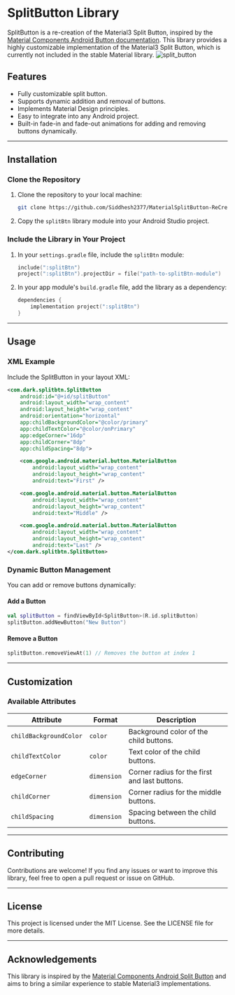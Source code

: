 # SplitButton Library

SplitButton is a re-creation of the Material3 Split Button, inspired by the [Material Components Android Button documentation](https://github.com/material-components/material-components-android/blob/master/docs/components/Button.md#split-button). This library provides a highly customizable implementation of the Material3 Split Button, which is currently not included in the stable Material library.
![split_button](https://github.com/user-attachments/assets/69734216-133f-4e46-a6d0-373f41e244fa)

## Features
- Fully customizable split button.
- Supports dynamic addition and removal of buttons.
- Implements Material Design principles.
- Easy to integrate into any Android project.
- Built-in fade-in and fade-out animations for adding and removing buttons dynamically.

---

## Installation
### Clone the Repository
1. Clone the repository to your local machine:
   ```bash
   git clone https://github.com/Siddhesh2377/MaterialSplitButton-ReCreated.git
   ```

2. Copy the `splitBtn` library module into your Android Studio project.

### Include the Library in Your Project
1. In your `settings.gradle` file, include the `splitBtn` module:
   ```kotlin
   include(":splitBtn")
   project(":splitBtn").projectDir = file("path-to-splitBtn-module")
   ```

2. In your app module's `build.gradle` file, add the library as a dependency:
   ```kotlin
   dependencies {
       implementation project(":splitBtn")
   }
   ```

---

## Usage
### XML Example
Include the SplitButton in your layout XML:
```xml
<com.dark.splitbtn.SplitButton
    android:id="@+id/splitButton"
    android:layout_width="wrap_content"
    android:layout_height="wrap_content"
    android:orientation="horizontal"
    app:childBackgroundColor="@color/primary"
    app:childTextColor="@color/onPrimary"
    app:edgeCorner="16dp"
    app:childCorner="8dp"
    app:childSpacing="8dp">

    <com.google.android.material.button.MaterialButton
        android:layout_width="wrap_content"
        android:layout_height="wrap_content"
        android:text="First" />

    <com.google.android.material.button.MaterialButton
        android:layout_width="wrap_content"
        android:layout_height="wrap_content"
        android:text="Middle" />

    <com.google.android.material.button.MaterialButton
        android:layout_width="wrap_content"
        android:layout_height="wrap_content"
        android:text="Last" />
</com.dark.splitbtn.SplitButton>
```

### Dynamic Button Management
You can add or remove buttons dynamically:

#### Add a Button
```kotlin
val splitButton = findViewById<SplitButton>(R.id.splitButton)
splitButton.addNewButton("New Button")
```

#### Remove a Button
```kotlin
splitButton.removeViewAt(1) // Removes the button at index 1
```

---

## Customization
### Available Attributes
| Attribute               | Format    | Description                                   |
|-------------------------|-----------|-----------------------------------------------|
| `childBackgroundColor`  | `color`   | Background color of the child buttons.       |
| `childTextColor`        | `color`   | Text color of the child buttons.             |
| `edgeCorner`            | `dimension` | Corner radius for the first and last buttons. |
| `childCorner`           | `dimension` | Corner radius for the middle buttons.         |
| `childSpacing`          | `dimension` | Spacing between the child buttons.           |

---

## Contributing
Contributions are welcome! If you find any issues or want to improve this library, feel free to open a pull request or issue on GitHub.

---

## License
This project is licensed under the MIT License. See the LICENSE file for more details.

---

## Acknowledgements
This library is inspired by the [Material Components Android Split Button](https://github.com/material-components/material-components-android/blob/master/docs/components/Button.md#split-button) and aims to bring a similar experience to stable Material3 implementations.
